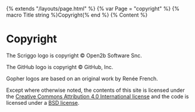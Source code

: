 {% extends "/layouts/page.html" %}
{% var Page = "copyright" %}
{% macro Title string %}Copyright{% end %}
{% Content %}

# Copyright

The Scriggo logo is copyright © Open2b Software Snc.

The GitHub logo is copyright © GitHub, Inc.

Gopher logos are based on an original work by Renée French.

Except where otherwise noted, the contents of this site is licensed under the
[Creative Commons Attribution 4.0 International license](https://creativecommons.org/licenses/by/4.0/) and the code
is licensed under a [BSD license](https://raw.githubusercontent.com/open2b/scriggo-site/main/LICENSE).
